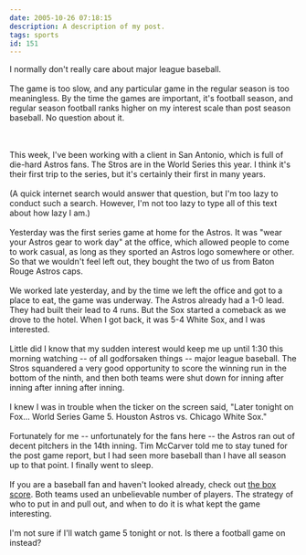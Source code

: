```yaml
---
date: 2005-10-26 07:18:15
description: A description of my post.
tags: sports
id: 151
---
```

I normally don't really care about major league baseball.<br />
<br />
The game is too slow, and any particular game in the regular season is too meaningless.  By the time the games are important, it's football season, and regular season football ranks higher on my interest scale than post season baseball.  No question about it.
<!--more--><br /><br />This week, I've been working with a client in San Antonio, which is full of die-hard Astros fans.  The Stros are in the World Series this year.  I think it's their first trip to the series, but it's certainly their first in many years.  <br />
<br />
(A quick internet search would answer that question, but I'm too lazy to conduct such a search.  However, I'm not too lazy to type all of this text about how lazy I am.)<br />
<br />
Yesterday was the first series game at home for the Astros.  It was "wear your Astros gear to work day" at the office, which allowed people to come to work casual, as long as they sported an Astros logo somewhere or other.  So that we wouldn't feel left out, they bought the two of us from Baton Rouge Astros caps.<br />
<br />
We worked late yesterday, and by the time we left the office and got to a place to eat, the game was underway.  The Astros already had a 1-0 lead.  They had built their lead to 4 runs.  But the Sox started a comeback as we drove to the hotel.  When I got back, it was 5-4 White Sox, and I was interested.<br />
<br />
Little did I know that my sudden interest would keep me up until 1:30 this morning watching -- of all godforsaken things -- major league baseball.  The Stros squandered a very good opportunity to score the winning run in the bottom of the ninth, and then both teams were shut down for inning after inning after inning after inning.<br />
<br />
I knew I was in trouble when the ticker on the screen said,  "Later tonight on Fox... World Series Game 5.  Houston Astros vs. Chicago White Sox."<br />
<br />
Fortunately for me -- unfortunately for the fans here -- the Astros ran out of decent pitchers in the 14th inning.  Tim McCarver told me to stay tuned for the post game report, but I had seen more baseball than I have all season up to that point.  I finally went to sleep.<br />
<br />
If you are a baseball fan and haven't looked already, check out <a href="http://sportsillustrated.cnn.com/baseball/mlb/boxscores/2005/10/25/12373_boxscore.html" target="blank">the box score</a>.  Both teams used an unbelievable number of players.  The strategy of who to put in and pull out, and when to do it is what kept the game interesting.<br />
<br />
I'm not sure if I'll watch game 5 tonight or not.  Is there a football game on instead?
